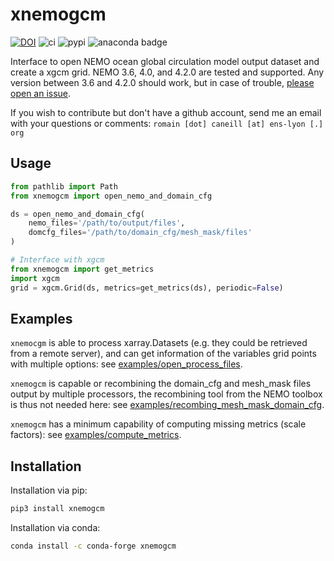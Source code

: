 # xnemogcm

[![DOI](https://zenodo.org/badge/DOI/10.5281/zenodo.5724577.svg)](https://doi.org/10.5281/zenodo.5724577)
![ci](https://github.com/rcaneill/xnemogcm/actions/workflows/ci.yml/badge.svg)
![pypi](https://badge.fury.io/py/xnemogcm.svg)
![anaconda badge](https://anaconda.org/conda-forge/xnemogcm/badges/version.svg)

Interface to open NEMO ocean global circulation model output dataset and create a xgcm grid.
NEMO 3.6, 4.0, and 4.2.0 are tested and supported. Any version between 3.6 and 4.2.0 should work,
but in case of trouble, [please open an issue](https://github.com/rcaneill/xnemogcm/issues).

If you wish to contribute but don't have a github account, send me an email with your questions or comments: `romain [dot] caneill [at] ens-lyon [.] org`

## Usage

```python
from pathlib import Path
from xnemogcm import open_nemo_and_domain_cfg

ds = open_nemo_and_domain_cfg(
    nemo_files='/path/to/output/files',
    domcfg_files='/path/to/domain_cfg/mesh_mask/files'
)

# Interface with xgcm
from xnemogcm import get_metrics
import xgcm
grid = xgcm.Grid(ds, metrics=get_metrics(ds), periodic=False)
```

## Examples

`xnemocgm` is able to process xarray.Datasets (e.g. they could be retrieved from a remote server),
and can get information of the variables grid points with multiple options:
see [examples/open_process_files](examples/open_process_files).

`xnemogcm` is capable or recombining the domain_cfg and mesh_mask files output
by multiple processors,
the recombining tool from the NEMO toolbox is thus not needed here: see
[examples/recombing_mesh_mask_domain_cfg](examples/recombing_mesh_mask_domain_cfg).

`xnemogcm` has a minimum capability of computing missing metrics
(scale factors): see [examples/compute_metrics](examples/compute_metrics).


## Installation

Installation via pip:
```bash
pip3 install xnemogcm
```

Installation via conda:
```bash
conda install -c conda-forge xnemogcm
```
